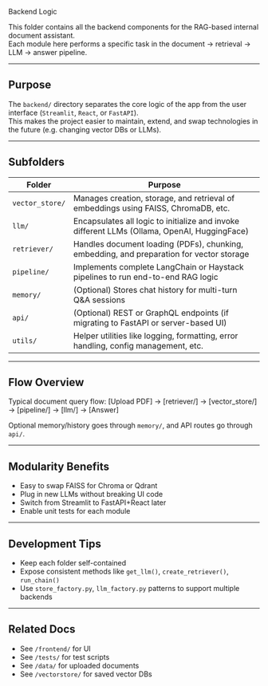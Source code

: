  Backend Logic

This folder contains all the backend components for the RAG-based internal document assistant.  
Each module here performs a specific task in the document → retrieval → LLM → answer pipeline.

---

## Purpose

The `backend/` directory separates the core logic of the app from the user interface (`Streamlit`, `React`, or `FastAPI`).  
This makes the project easier to maintain, extend, and swap technologies in the future (e.g. changing vector DBs or LLMs).

---

## Subfolders

| Folder          | Purpose |
|-----------------|---------|
| `vector_store/` | Manages creation, storage, and retrieval of embeddings using FAISS, ChromaDB, etc. |
| `llm/`          | Encapsulates all logic to initialize and invoke different LLMs (Ollama, OpenAI, HuggingFace) |
| `retriever/`    | Handles document loading (PDFs), chunking, embedding, and preparation for vector storage |
| `pipeline/`     | Implements complete LangChain or Haystack pipelines to run end-to-end RAG logic |
| `memory/`       | (Optional) Stores chat history for multi-turn Q&A sessions |
| `api/`          | (Optional) REST or GraphQL endpoints (if migrating to FastAPI or server-based UI) |
| `utils/`        | Helper utilities like logging, formatting, error handling, config management, etc. |

---

## Flow Overview

Typical document query flow: [Upload PDF] → [retriever/] → [vector_store/] → [pipeline/] → [llm/] → [Answer]

Optional memory/history goes through `memory/`, and API routes go through `api/`.

---

## Modularity Benefits

- Easy to swap FAISS for Chroma or Qdrant
- Plug in new LLMs without breaking UI code
- Switch from Streamlit to FastAPI+React later
- Enable unit tests for each module

---

## Development Tips

- Keep each folder self-contained
- Expose consistent methods like `get_llm()`, `create_retriever()`, `run_chain()`
- Use `store_factory.py`, `llm_factory.py` patterns to support multiple backends

---

## Related Docs

- See `/frontend/` for UI
- See `/tests/` for test scripts
- See `/data/` for uploaded documents
- See `/vectorstore/` for saved vector DBs

